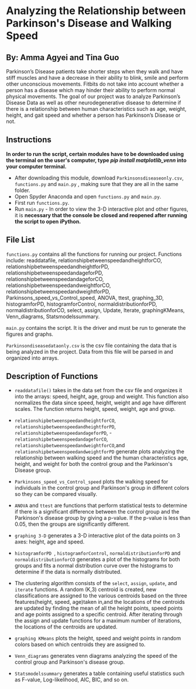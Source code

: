 # Analyzing the Relationship between Parkinson's Disease and Walking Speed 
## By: Amma Agyei and Tina Guo

Parkinson’s Disease patients take shorter steps when they walk and have stiff muscles and have a decrease in their ability to blink, smile and perform other unconscious movements. Fitbits do not take into account whether a person has a disease which may hinder their ability to perform normal physical movements. The goal of our project was to analyze Parkinson’s Disease Data as well as other neurodegenerative disease to determine if there is a relationship between human characteristics such as age, weight, height, and gait speed and whether a person has Parkinson’s Disease or not.


## Instructions

**In order to run the script, certain modules have to be downloaded using the terminal on the user's computer, type *pip install matplotlib_venn* into your computer terminal.** 
- After downloading this module, download `Parkinsonsdiseaseonly.csv`, `functions.py` and `main.py` , making sure that they are all in the same folder.
- Open Spyder Anaconda and open `functions.py` and `main.py`.
- First run `functions.py`.
- Run `main.py`
             - In order to view the 3-D interactive plot and other figures, it is **necessary that the console be closed and reopened after running the script to open iPython.**

## File List
`functions.py` contains all the functions for running our project. Functions include: 
readdatafile, relationshipbetweenspeedandheightforCO, relationshipbetweenspeedandheightforPD, relationshipbetweenspeedandageforPD, relationshipbetweenspeedandageforCO, relationshipbetweenspeedandweightforCO, relationshipbetweenspeedandweightforPD, Parkinsons_speed_vs_Control_speed, ANOVA, ttest, graphing_3D, histogramforPD, histogramforControl, normaldistributionforPD, normaldistributionforCO, select, assign, Update, Iterate, graphingKMeans, Venn_diagrams, Statsmodelssummary.

`main.py` contains the script. It is the driver and must be run to generate the figures and graphs. 

`Parkinsondiseasedataonly.csv` is the csv file containing the data that is being analyzed in the project. Data from this file will be parsed in and organized into arrays.

## Description of Functions
- `readdatafile()` takes in the data set from the csv file and organizes it into the arrays: speed, height, age, group and weight. This function also normalizes the data since speed, height, weight and age have different scales. The function returns height, speed, weight, age and group. 

- `relationshipbetweenspeedandheightforCO`, `relationshipbetweenspeedandheightforPD`, `relationshipbetweenspeedandageforPD`,  - `relationshipbetweenspeedandageforCO`, `relationshipbetweenspeedandweightforCO`,and `relationshipbetweenspeedandweightforPD` generate plots analyzing the relationship between walking speed and the human characteristics age, height, and weight for both the control group and the Parkinson's Disease group.

- `Parkinsons_speed_vs_Control_speed` plots the walking speed for individuals in the control group and Parkinson's group in different colors so they can be compared visually.

- `ANOVA` and `ttest` are functions that perform statistical tests to determine if there is a significant difference between the control group and the Parkinson's disease group by giving a p-value. If the p-value is less than 0.05, then the groups are significantly different.

- `graphing 3-D` generates a 3-D interactive plot of the data points on 3 axes: height, age and speed.
- `histogramforPD `, `histogramforControl`, `normaldistributionforPD` and `normaldistributionforCO` generates a plot of the histograms for both groups and fits a normal distribution curve over the histograms to determine if the data is normally distributed.

- The clustering algorithm consists of the `select`, `assign`, `update`, and `iterate` functions. A random (K,3) centroid is created, new classifications are assigned to the various centroids based on the three features(height, speed, age)taken in,and the locations of the centroids are updated by finding the mean of all the height points, speed points and age points assigned to a specific centroid. After iterating through the assign and update functions for a maximum number of iterations, the locations of the centroids are updated.

- `graphing KMeans` plots the height, speed and weight points in random colors based on which centroids they are assigned to.

- `Venn_diagrams` generates venn diagrams analyzing the speed of the control group and Parkinson's disease group.
- `Statsmodelssummary` generates a table containing useful statistics such as F-value, Log-likelihood, AIC, BIC, and so on.


